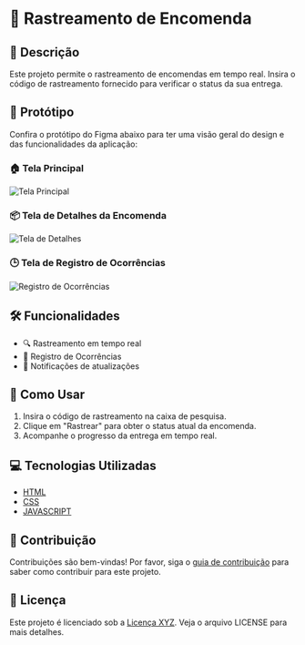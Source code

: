# 🚚 Rastreamento de Encomenda

## 📜 Descrição

Este projeto permite o rastreamento de encomendas em tempo real. Insira o código de rastreamento fornecido para verificar o status da sua entrega.

## 📱 Protótipo

Confira o protótipo do Figma abaixo para ter uma visão geral do design e das funcionalidades da aplicação:

### 🏠 Tela Principal
![Tela Principal](https://link-para-sua-imagem/tela-principal.png)

### 📦 Tela de Detalhes da Encomenda
![Tela de Detalhes](https://link-para-sua-imagem/tela-detalhes.png)

### 🕒 Tela de Registro de Ocorrências
![Registro de Ocorrências](https://link-para-sua-imagem/tela-historico.png)

## 🛠️ Funcionalidades

- 🔍 Rastreamento em tempo real
- 📜 Registro de Ocorrências
- 🔔 Notificações de atualizações

## 🚀 Como Usar

1. Insira o código de rastreamento na caixa de pesquisa.
2. Clique em "Rastrear" para obter o status atual da encomenda.
3. Acompanhe o progresso da entrega em tempo real.

## 💻 Tecnologias Utilizadas

- [HTML](link)
- [CSS](link)
- [JAVASCRIPT](link)

## 🤝 Contribuição

Contribuições são bem-vindas! Por favor, siga o [guia de contribuição](link) para saber como contribuir para este projeto.

## 📝 Licença

Este projeto é licenciado sob a [Licença XYZ](link). Veja o arquivo LICENSE para mais detalhes.